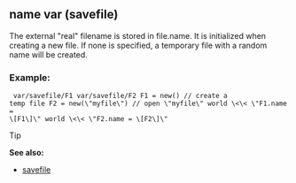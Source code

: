 ## name var (savefile)


The external \"real\" filename is stored in file.name. It is
initialized when creating a new file. If none is specified, a temporary
file with a random name will be created.
### Example:

``` dm
 var/savefile/F1 var/savefile/F2 F1 = new() // create a
temp file F2 = new(\"myfile\") // open \"myfile\" world \<\< \"F1.name =
\[F1\]\" world \<\< \"F2.name = \[F2\]\" 
```


> [!TIP] 
> **See also:**
> +   [savefile](/ref/savefile.md) 